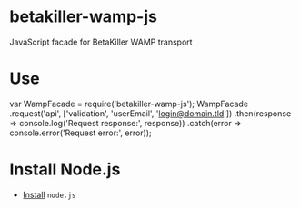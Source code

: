 # betakiller-wamp-js
JavaScript facade for BetaKiller WAMP transport

# Use
var WampFacade = require('betakiller-wamp-js');
WampFacade
  .request('api', ['validation', 'userEmail', 'login@domain.tld'])
  .then(response => console.log('Request response:', response))
  .catch(error => console.error('Request error:', error));

# Install Node.js
- [Install](https://nodejs.org/en/download/package-manager) `node.js`

